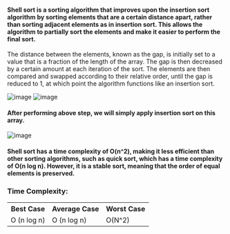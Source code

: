 #### Shell sort is a sorting algorithm that improves upon the insertion sort algorithm by sorting elements that are a certain distance apart, rather than sorting adjacent elements as in insertion sort. This allows the algorithm to partially sort the elements and make it easier to perform the final sort.

The distance between the elements, known as the gap, is initially set to a value that is a fraction of the length of the array. The gap is then decreased by a certain amount at each iteration of the sort. The elements are then compared and swapped according to their relative order, until the gap is reduced to 1, at which point the algorithm functions like an insertion sort.

![image](https://user-images.githubusercontent.com/72748315/208669896-90d04a2d-9fda-42af-a5bf-256133171fbf.png)
![image](https://user-images.githubusercontent.com/72748315/208669924-200df388-6ea5-44d8-b6b2-b9e1ef4f5f2e.png)

#### After performing above step, we will simply apply insertion sort on this array.

![image](https://user-images.githubusercontent.com/72748315/208669963-ae69e8a6-99e0-4494-a1b8-03279cf20985.png)

#### Shell sort has a time complexity of O(n^2), making it less efficient than other sorting algorithms, such as quick sort, which has a time complexity of O(n log n). However, it is a stable sort, meaning that the order of equal elements is preserved.

### Time Complexity:

<table> 
    <tr>
        <th>Best Case</th> 
        <th>Average Case</th>
        <th>Worst Case</th>
    </tr>
    <tr>
        <td> O (n log n) </td>
        <td> O (n log n)</td>
        <td>O(N^2) </td>
    </tr>
</table>
